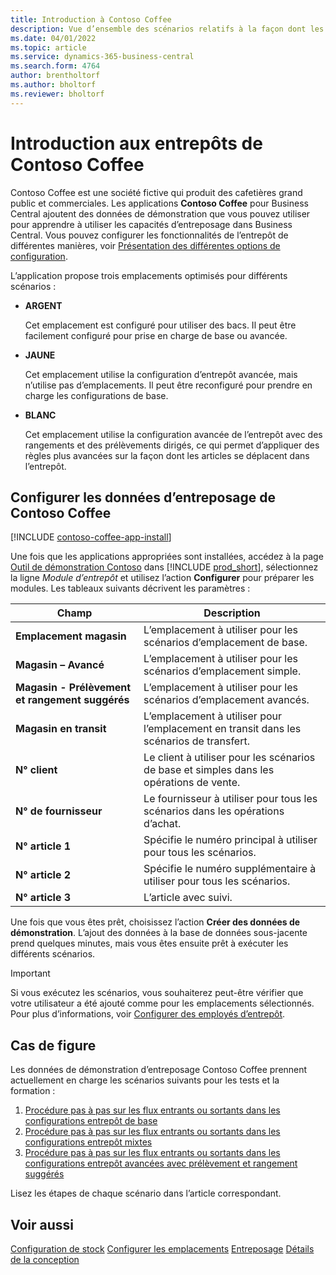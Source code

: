 ```yaml
---
title: Introduction à Contoso Coffee
description: Vue d’ensemble des scénarios relatifs à la façon dont les données de démonstration Contoso Coffee peuvent vous aider à apprendre à utiliser les capacités d’entreposage dans Business Central.
ms.date: 04/01/2022
ms.topic: article
ms.service: dynamics-365-business-central
ms.search.form: 4764
author: brentholtorf
ms.author: bholtorf
ms.reviewer: bholtorf
---
```


# Introduction aux entrepôts de Contoso Coffee

Contoso Coffee est une société fictive qui produit des cafetières grand public et commerciales. Les applications **Contoso Coffee** pour Business Central ajoutent des données de démonstration que vous pouvez utiliser pour apprendre à utiliser les capacités d’entreposage dans Business Central. Vous pouvez configurer les fonctionnalités de l’entrepôt de différentes manières, voir [Présentation des différentes options de configuration](../../design-details-warehouse-management.md#overview-of-different-configuration-options).

L’application propose trois emplacements optimisés pour différents scénarios :

- **ARGENT**  

  Cet emplacement est configuré pour utiliser des bacs. Il peut être facilement configuré pour prise en charge de base ou avancée. 

- **JAUNE**  

  Cet emplacement utilise la configuration d’entrepôt avancée, mais n’utilise pas d’emplacements. Il peut être reconfiguré pour prendre en charge les configurations de base.

- **BLANC**  

  Cet emplacement utilise la configuration avancée de l’entrepôt avec des rangements et des prélèvements dirigés, ce qui permet d’appliquer des règles plus avancées sur la façon dont les articles se déplacent dans l’entrepôt.

## Configurer les données d’entreposage de Contoso Coffee

[!INCLUDE [contoso-coffee-app-install](../../includes/contoso-coffee-app-install.md)]

Une fois que les applications appropriées sont installées, accédez à la page [Outil de démonstration Contoso](https://businesscentral.dynamics.com/?page=5194) dans [!INCLUDE [prod_short](../../includes/prod_short.md)], sélectionnez la ligne *Module d’entrepôt* et utilisez l’action **Configurer** pour préparer les modules. Les tableaux suivants décrivent les paramètres :  

|Champ  |Description  |
|---------|---------|
|**Emplacement magasin**  |L’emplacement à utiliser pour les scénarios d’emplacement de base.|
|**Magasin – Avancé**  |L’emplacement à utiliser pour les scénarios d’emplacement simple.|
|**Magasin - Prélèvement et rangement suggérés**  |L’emplacement à utiliser pour les scénarios d’emplacement avancés.|
|**Magasin en transit**  |L’emplacement à utiliser pour l’emplacement en transit dans les scénarios de transfert.|
|**N° client**  |Le client à utiliser pour les scénarios de base et simples dans les opérations de vente.|
|**N° de fournisseur**  |Le fournisseur à utiliser pour tous les scénarios dans les opérations d’achat.|
|**N° article 1**  |Spécifie le numéro principal à utiliser pour tous les scénarios.|
|**N° article 2**  |Spécifie le numéro supplémentaire à utiliser pour tous les scénarios.|
|**N° article 3**  |L’article avec suivi.|

Une fois que vous êtes prêt, choisissez l’action **Créer des données de démonstration**. L’ajout des données à la base de données sous-jacente prend quelques minutes, mais vous êtes ensuite prêt à exécuter les différents scénarios.  

> [!IMPORTANT]
> Si vous exécutez les scénarios, vous souhaiterez peut-être vérifier que votre utilisateur a été ajouté comme pour les emplacements sélectionnés. Pour plus d’informations, voir [Configurer des employés d’entrepôt](../../warehouse-how-to-set-up-warehouse-employees.md).

## Cas de figure

Les données de démonstration d’entreposage Contoso Coffee prennent actuellement en charge les scénarios suivants pour les tests et la formation :

1.  [Procédure pas à pas sur les flux entrants ou sortants dans les configurations entrepôt de base](warehouse-basic-flow-putaway-pick.md)
2.  [Procédure pas à pas sur les flux entrants ou sortants dans les configurations entrepôt mixtes](warehouse-mixed-flow-receive-pick-ship.md)
3.  [Procédure pas à pas sur les flux entrants ou sortants dans les configurations entrepôt avancées avec prélèvement et rangement suggérés](warehouse-directed-flow.md)

Lisez les étapes de chaque scénario dans l’article correspondant.  

## Voir aussi

[Configuration de stock](../../inventory-setup-inventory.md) 
[Configurer les emplacements](../../inventory-how-setup-locations.md) 
[Entreposage](../../warehouse-manage-warehouse.md) 
[Détails de la conception](../../design-details-warehouse-overview.md) 
